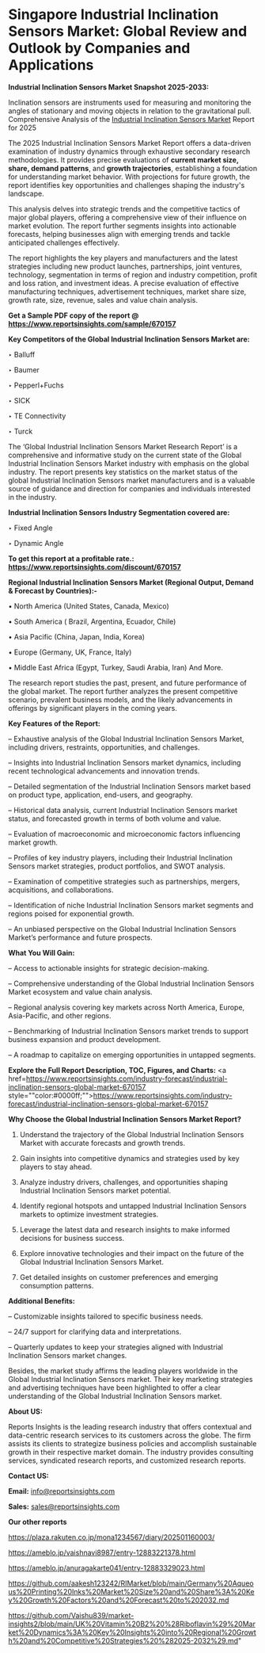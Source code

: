 # Singapore Industrial Inclination Sensors Market: Global Review and Outlook by Companies and Applications

<strong>Industrial Inclination Sensors Market Snapshot 2025-2033:</strong>

Inclination sensors are instruments used for measuring and monitoring the angles of stationary and moving objects in relation to the gravitational pull. Comprehensive Analysis of the <a href=https://www.reportsinsights.com/sample/670157>Industrial Inclination Sensors Market</a> Report for 2025

The 2025 Industrial Inclination Sensors Market Report offers a data-driven examination of industry dynamics through exhaustive secondary research methodologies. It provides precise evaluations of <strong>current market size, share, demand patterns</strong>, and <strong>growth trajectories</strong>, establishing a foundation for understanding market behavior. With projections for future growth, the report identifies key opportunities and challenges shaping the industry's landscape.

This analysis delves into strategic trends and the competitive tactics of major global players, offering a comprehensive view of their influence on market evolution. The report further segments insights into actionable forecasts, helping businesses align with emerging trends and tackle anticipated challenges effectively.

The report highlights the key players and manufacturers and the latest strategies including new product launches, partnerships, joint ventures, technology, segmentation in terms of region and industry competition, profit and loss ration, and investment ideas. A precise evaluation of effective manufacturing techniques, advertisement techniques, market share size, growth rate, size, revenue, sales and value chain analysis.

<strong>Get a Sample PDF copy of the report @ <a href=https://www.reportsinsights.com/sample/670157 style=color:#0000ff;>https://www.reportsinsights.com/sample/670157</a></strong>

<strong>Key Competitors of the Global Industrial Inclination Sensors Market are:</strong>

‣ Balluff

‣ Baumer

‣ Pepperl+Fuchs

‣ SICK

‣ TE Connectivity

‣ Turck

The ‘Global Industrial Inclination Sensors Market Research Report’ is a comprehensive and informative study on the current state of the Global Industrial Inclination Sensors Market industry with emphasis on the global industry. The report presents key statistics on the market status of the global Industrial Inclination Sensors market manufacturers and is a valuable source of guidance and direction for companies and individuals interested in the industry.

<strong>Industrial Inclination Sensors Industry Segmentation covered are:</strong>

‣ Fixed Angle

‣ Dynamic Angle

<strong>To get this report at a profitable rate.: <a href=https://www.reportsinsights.com/discount/670157 style=color:#0000ff;>https://www.reportsinsights.com/discount/670157</a></strong>

<strong>Regional Industrial Inclination Sensors Market (Regional Output, Demand &amp; Forecast by Countries):-</strong>

• North America (United States, Canada, Mexico)

• South America ( Brazil, Argentina, Ecuador, Chile)

• Asia Pacific (China, Japan, India, Korea)

• Europe (Germany, UK, France, Italy)

• Middle East Africa (Egypt, Turkey, Saudi Arabia, Iran) And More.

The research report studies the past, present, and future performance of the global market. The report further analyzes the present competitive scenario, prevalent business models, and the likely advancements in offerings by significant players in the coming years.

<strong>Key Features of the Report:</strong>

– Exhaustive analysis of the Global Industrial Inclination Sensors Market, including drivers, restraints, opportunities, and challenges.

– Insights into Industrial Inclination Sensors market dynamics, including recent technological advancements and innovation trends.

– Detailed segmentation of the Industrial Inclination Sensors market based on product type, application, end-users, and geography.

– Historical data analysis, current Industrial Inclination Sensors market status, and forecasted growth in terms of both volume and value.

– Evaluation of macroeconomic and microeconomic factors influencing market growth.

– Profiles of key industry players, including their Industrial Inclination Sensors market strategies, product portfolios, and SWOT analysis.

– Examination of competitive strategies such as partnerships, mergers, acquisitions, and collaborations.

– Identification of niche Industrial Inclination Sensors market segments and regions poised for exponential growth.

– An unbiased perspective on the Global Industrial Inclination Sensors Market’s performance and future prospects.

<strong>What You Will Gain:</strong>

– Access to actionable insights for strategic decision-making.

– Comprehensive understanding of the Global Industrial Inclination Sensors Market ecosystem and value chain analysis.

– Regional analysis covering key markets across North America, Europe, Asia-Pacific, and other regions.

– Benchmarking of Industrial Inclination Sensors market trends to support business expansion and product development.

– A roadmap to capitalize on emerging opportunities in untapped segments.

<strong>Explore the Full Report Description, TOC, Figures, and Charts:</strong>
<a href=https://www.reportsinsights.com/industry-forecast/industrial-inclination-sensors-global-market-670157 style=""color:#0000ff;"">https://www.reportsinsights.com/industry-forecast/industrial-inclination-sensors-global-market-670157</a>

<strong>Why Choose the Global Industrial Inclination Sensors Market Report?</strong>

1. Understand the trajectory of the Global Industrial Inclination Sensors Market with accurate forecasts and growth trends.

2. Gain insights into competitive dynamics and strategies used by key players to stay ahead.

3. Analyze industry drivers, challenges, and opportunities shaping Industrial Inclination Sensors market potential.

4. Identify regional hotspots and untapped Industrial Inclination Sensors markets to optimize investment strategies.

5. Leverage the latest data and research insights to make informed decisions for business success.

6. Explore innovative technologies and their impact on the future of the Global Industrial Inclination Sensors Market.

7. Get detailed insights on customer preferences and emerging consumption patterns.

<strong>Additional Benefits:</strong>

– Customizable insights tailored to specific business needs.

– 24/7 support for clarifying data and interpretations.

– Quarterly updates to keep your strategies aligned with Industrial Inclination Sensors market changes.

Besides, the market study affirms the leading players worldwide in the Global Industrial Inclination Sensors market. Their key marketing strategies and advertising techniques have been highlighted to offer a clear understanding of the Global Industrial Inclination Sensors market.

<strong><strong>About US</strong>:</strong>

Reports Insights is the leading research industry that offers contextual and data-centric research services to its customers across the globe. The firm assists its clients to strategize business policies and accomplish sustainable growth in their respective market domain. The industry provides consulting services, syndicated research reports, and customized research reports.

<strong>Contact US:</strong>

<p class=><b>Email:</b> <a href=mailto:info@reportsinsights.com>info@reportsinsights.com</a></p>
<p class=><b>Sales:</b> <a href=mailto:sales@reportsinsights.com>sales@reportsinsights.com</a></p>

<strong>Our other reports</strong>

<a href=https://plaza.rakuten.co.jp/mona1234567/diary/202501160003/>https://plaza.rakuten.co.jp/mona1234567/diary/202501160003/</a>

<a href=https://ameblo.jp/vaishnavi8987/entry-12883221378.html>https://ameblo.jp/vaishnavi8987/entry-12883221378.html</a>

<a href=https://ameblo.jp/anuragakarte041/entry-12883329023.html>https://ameblo.jp/anuragakarte041/entry-12883329023.html</a>

<a href=https://github.com/aakesh123242/RIMarket/blob/main/Germany%20Aqueous%20Printing%20Inks%20Market%20Size%20and%20Share%3A%20Key%20Growth%20Factors%20and%20Forecast%20to%202032.md>https://github.com/aakesh123242/RIMarket/blob/main/Germany%20Aqueous%20Printing%20Inks%20Market%20Size%20and%20Share%3A%20Key%20Growth%20Factors%20and%20Forecast%20to%202032.md</a>

<a href=https://github.com/Vaishu839/market-insights2/blob/main/UK%20Vitamin%20B2%20%28Riboflavin%29%20Market%20Dynamics%3A%20Key%20Insights%20into%20Regional%20Growth%20and%20Competitive%20Strategies%20%282025-2032%29.md>https://github.com/Vaishu839/market-insights2/blob/main/UK%20Vitamin%20B2%20%28Riboflavin%29%20Market%20Dynamics%3A%20Key%20Insights%20into%20Regional%20Growth%20and%20Competitive%20Strategies%20%282025-2032%29.md</a>"
